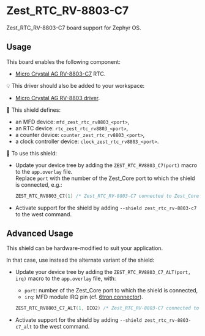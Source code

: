 # Zest_RTC_RV-8803-C7

Zest_RTC_RV-8803-C7 board support for Zephyr OS.

## Usage

This board enables the following component:

- [Micro Crystal AG RV-8803-C7](https://www.microcrystal.com/en/products/real-time-clock-rtc-modules/rv-8803-c7/) RTC.

💡 This driver should also be added to your workspace:

- [Micro Crystal AG RV-8803 driver](https://github.com/catie-aq/zephyr_microcrystal-rv8803).

:pushpin: This shield defines:

- an MFD device: `mfd_zest_rtc_rv8803_<port>`,
- an RTC device: `rtc_zest_rtc_rv8803_<port>`,
- a counter device: `counter_zest_rtc_rv8803_<port>`,
- a clock controller device: `clock_zest_rtc_rv8803_<port>`.

:triangular_ruler: To use this shield:

- Update your device tree by adding the `ZEST_RTC_RV8803_C7(port)` macro to the `app.overlay` file.\
  Replace `port` with the number of the Zest_Core port to which the shield is connected, e.g.:

  ```c
  ZEST_RTC_RV8803_C7(1) /* Zest_RTC_RV-8803-C7 connected to Zest_Core first port */
  ```

- Activate support for the shield by adding `--shield zest_rtc_rv-8803-c7` to the west command.

## Advanced Usage

This shield can be hardware-modified to suit your application.

In that case, use instead the alternate variant of the shield:

- Update your device tree by adding the `ZEST_RTC_RV8803_C7_ALT(port, irq)` macro to the `app.overlay` file, with:
  - `port`: number of the Zest_Core port to which the shield is connected,
  - `irq`: MFD module IRQ pin (cf. [6tron connector](https://github.com/catie-aq/zephyr_6tron-connector/blob/main/dts/bindings/sixtron-bus.yaml)).

  ```c
  ZEST_RTC_RV8803_C7_ALT(1, DIO2) /* Zest_RTC_RV-8803-C7 connected to Zest_Core first port */
  ```

- Activate support for the shield by adding `--shield zest_rtc_rv-8803-c7_alt` to the west command.
